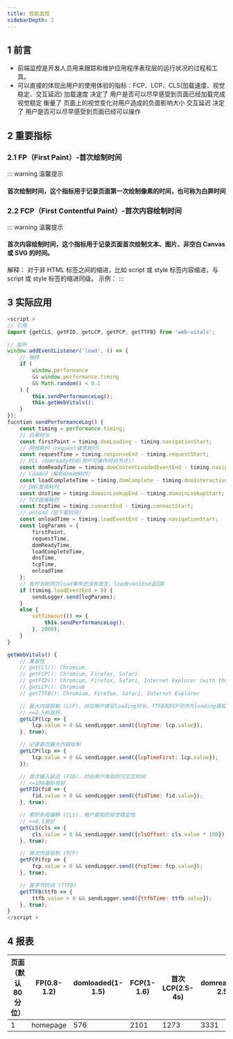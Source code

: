 ```yaml
---
title: 性能监控
sidebarDepth: 2
---
```


## 1 前言

- 前端监控是开发人员用来跟踪和维护应用程序表现层的运行状况的过程和工具。
- 可以直接的体现出用户的使用体验的指标：FCP、LCP、CLS(加载速度、视觉稳定、交互延迟)
加载速度 决定了 用户是否可以尽早感受到页面已经加载完成
视觉稳定 衡量了 页面上的视觉变化对用户造成的负面影响大小
交互延迟 决定了 用户是否可以尽早感受到页面已经可以操作


## 2 重要指标

### 2.1 FP（First Paint）-首次绘制时间

::: warning 温馨提示

#### 首次绘制时间，这个指标用于记录页面第一次绘制像素的时间，也可称为白屏时间

### 2.2 FCP（First Contentful Paint）-首次内容绘制时间

::: warning 温馨提示

#### 首次内容绘制时间，这个指标用于记录页面首次绘制文本、图片、非空白 Canvas 或 SVG 的时间。

解释：
对于非 HTML 标签之间的缩进，比如 script 或 style 标签内容缩进，与 script 或 style 标签的缩进同级。
示例：
:::


## 3 实际应用
```javascript
<script >
// 引用
import {getCLS, getFID, getLCP, getFCP, getTTFB} from 'web-vitals';

// 监听
window.addEventListener('load', () => {
    // 抽样
    if (
        window.performance
        && window.performance.timing
        && Math.random() < 0.1
    ) {
        this.sendPerformanceLog();
        this.getWebVitals();
    }
});
fucntion sendPerformanceLog() {
    const timing = performance.timing;
    // 白屏时长
    const firstPaint = timing.domLoading - timing.navigationStart;
    // 网络耗时（request请求耗时）
    const requestTime = timing.responseEnd - timing.requestStart;
    // DCL（domready时间(用户可操作时间节点)）
    const domReadyTime = timing.domContentLoadedEventEnd - timing.navigationStart;
    // Loaded（解析dom树耗时）
    const loadCompleteTime = timing.domComplete - timing.domInteractive;
    // DNS查询耗时
    const dnsTime = timing.domainLookupEnd - timing.domainLookupStart;
    // TCP链接耗时
    const tcpTime = timing.connectEnd - timing.connectStart;
    // onload（总下载时间）
    const onloadTime = timing.loadEventEnd - timing.navigationStart;
    const logParams = {
        firstPaint,
        requestTime,
        domReadyTime,
        loadCompleteTime,
        dnsTime,
        tcpTime,
        onloadTime
    };
    // 有时当前网页load事件还没有发生，loadEventEnd返回0
    if (timing.loadEventEnd > 0) {
        sendLogger.send(logParams);
    }
    else {
        setTimeout(() => {
            this.sendPerformanceLog();
        }, 2000);
    }
}

getWebVitals() {
    // 兼容性
    // getCLS(): Chromium,
    // getFCP(): Chromium, Firefox, Safari
    // getFID(): Chromium, Firefox, Safari, Internet Explorer (with the polyfill)
    // getLCP(): Chromium
    // getTTFB(): Chromium, Firefox, Safari, Internet Explorer

    // 最大内容绘制 (LCP)，对应用户体验loading时长，TTFB和FCP可作为loading感知辅助
    // <=2.5秒良好，
    getLCP(lcp => {
        lcp.value > 0 && sendLogger.send({lcpTime: lcp.value});
    }, true);

    // 记录首次最大内容绘制
    getLCP(lcp => {
        lcp.value > 0 && sendLogger.send({lcpTimeFirst: lcp.value});
    });

    // 首次输入延迟 (FID)，对应用户体验的可交互时间
    // <=100毫秒良好
    getFID(fid => {
        fid.value > 0 && sendLogger.send({fidTime: fid.value});
    }, true);

    // 累积布局偏移 (CLS)，用户感知的视觉稳定性
    // <=0.1良好
    getCLS(cls => {
        cls.value > 0 && sendLogger.send({clsOffset: cls.value * 100});
    }, true);

    // 首次内容绘制 (FCP)
    getFCP(fcp => {
        fcp.value > 0 && sendLogger.send({fcpTime: fcp.value});
    }, true);

    // 首字节时间 (TTFB)
    getTTFB(ttfb => {
        ttfb.value > 0 && sendLogger.send({ttfbTime: ttfb.value});
    }, true);
}
</script >
```

## 4 报表
| 页面（默认80分位） | FP(0.8-1.2) | domloaded(1-1.5) | FCP(1-1.6) | 首次LCP(2.5-4s) | domready(2-2.5)
| ------ | ------ | ------ | ------ | ------ | ------ |
| 1 | homepage | 576 | 2101 | 1273 | 3331 | 3626 |